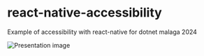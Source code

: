# react-native-accessibility

Example of accessibility with react-native for dotnet malaga 2024

![Presentation image](https://pbs.twimg.com/media/GdEZ7W_WIAAIbKp?format=jpg&name=large)
